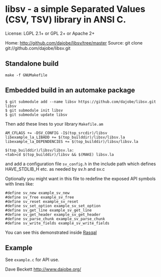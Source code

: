 libsv - a simple Separated Values (CSV, TSV) library in ANSI C.
===============================================================

License: LGPL 2.1+ or GPL 2+ or Apache 2+

Home: http://github.com/dajobe/libsv/tree/master
Source: git clone git://github.com/dajobe/libsv.git

Standalone build
----------------

    make -f GNUMakefile

Embedded build in an automake package
-------------------------------------

    $ git submodule add --name libsv https://github.com/dajobe/libsv.git libsv
    $ git submodule init libsv
    $ git submodule update libsv

Then add these lines to your library `Makefile.am`

    AM_CFLAGS += -DSV_CONFIG -I$(top_srcdir)/libsv
    libexample_la_LIBADD += $(top_builddir)/libsv/libsv.la
    libexample_la_DEPENDENCIES += $(top_builddir)/libsv/libsv.la

    $(top_builddir)/libsv/libsv.la:
    <tab>cd $(top_builddir)/libsv && $(MAKE) libsv.la

and add a configuration file `sv_config.h` in the include path which
defines HAVE_STDLIB_H etc. as needed by sv.h and sv.c

Optionally you might want in this file to redefine the exposed API
symbols with lines like:

    #define sv_new example_sv_new
    #define sv_free example_sv_free
    #define sv_reset example_sv_reset
    #define sv_set_option example_sv_set_option
    #define sv_get_line example_sv_get_line
    #define sv_get_header example_sv_get_header
    #define sv_parse_chunk example_sv_parse_chunk
    #define sv_write_fields example_sv_write_fields

You can see this demonstrated inside [Rasqal](https://github.com/dajobe/rasqal)

Example
-------

See `example.c` for API use.

Dave Beckett
http://www.dajobe.org/
